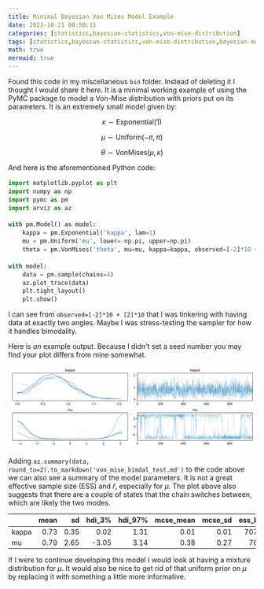 ```yaml
---
title: Minimal Bayesian Von Mises Model Example
date: 2023-10-21 00:50:15
categories: [statistics,bayesian-statistics,von-mise-distribution]
tags: [statistics,bayesian-statistics,von-mise-distribution,bayesian-modelling,pymc]
math: true
mermaid: true
---
```


Found this code in my miscellaneous `bin` folder. Instead of deleting it I thought I would share it here. It is a minimal working example of using the PyMC package to model a Von-Mise distribution with priors put on its parameters. It is an extremely small model given by:

$$\kappa \sim \text{Exponential}(1)$$

$$\mu \sim \text{Uniform}\left( -\pi, \pi \right)$$

$$\theta \sim \text{VonMises}(\mu, \kappa)$$

And here is the aforementioned Python code:

```python
import matplotlib.pyplot as plt
import numpy as np
import pymc as pm
import arviz as az

with pm.Model() as model:
    kappa = pm.Exponential('kappa', lam=1)
    mu = pm.Uniform('mu', lower=-np.pi, upper=np.pi)
    theta = pm.VonMises('theta', mu=mu, kappa=kappa, observed=[-2]*10 + [2]*10)

with model:
    data = pm.sample(chains=4)
    az.plot_trace(data)
    plt.tight_layout()
    plt.show()
```

I can see from `observed=[-2]*10 + [2]*10` that I was tinkering with having data at exactly two angles. Maybe I was stress-testing the sampler for how it handles bimodality.

Here is *an* example output. Because I didn't set a seed number you may find your plot differs from mine somewhat.

![](/assets/images/von_mise_bimodal_test.png)

Adding `az.summary(data, round_to=2).to_markdown('von_mise_bimdal_test.md')` to the code above we can also see a summary of the model parameters. It is not a great effective sample size (ESS) and $\hat r$, especially for $\mu$. The plot above also suggests that there are a couple of states that the chain switches between, which are likely the two modes.


|       |   mean |   sd |   hdi_3% |   hdi_97% |   mcse_mean |   mcse_sd |   ess_bulk |   ess_tail |   r_hat |
|:------|-------:|-----:|---------:|----------:|------------:|----------:|-----------:|-----------:|--------:|
| kappa |   0.73 | 0.35 |     0.02 |      1.31 |        0.01 |      0.01 |     707.46 |     587.96 |    1    |
| mu    |   0.79 | 2.65 |    -3.05 |      3.14 |        0.38 |      0.27 |      76.52 |     678.25 |    1.04 |

If I were to continue developing this model I would look at having a mixture distribution for $\mu$. It would also be nice to get rid of that uniform prior on $\mu$ by replacing it with something a little more informative.
